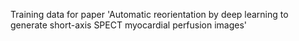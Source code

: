 Training data for paper 
'Automatic reorientation by deep learning to generate short-axis SPECT myocardial perfusion images'
